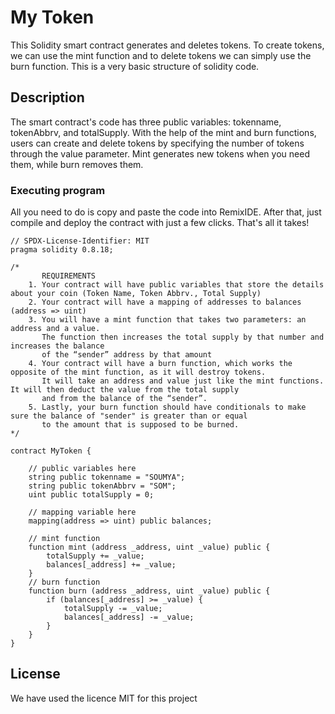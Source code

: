 # My Token

This Solidity smart contract generates and deletes tokens. To create tokens, we can use the mint function and to delete tokens we can simply use the burn function. This is a very basic structure of solidity code.

## Description

The smart contract's code has three public variables: tokenname, tokenAbbrv, and totalSupply. With the help of the mint and burn functions, users can create and delete tokens by specifying the number of tokens through the value parameter. Mint generates new tokens when you need them, while burn removes them.

### Executing program

All you need to do is copy and paste the code into RemixIDE. After that, just compile and deploy the contract with just a few clicks. That's all it takes!

```
// SPDX-License-Identifier: MIT
pragma solidity 0.8.18;

/*
       REQUIREMENTS
    1. Your contract will have public variables that store the details about your coin (Token Name, Token Abbrv., Total Supply)
    2. Your contract will have a mapping of addresses to balances (address => uint)
    3. You will have a mint function that takes two parameters: an address and a value. 
       The function then increases the total supply by that number and increases the balance 
       of the “sender” address by that amount
    4. Your contract will have a burn function, which works the opposite of the mint function, as it will destroy tokens. 
       It will take an address and value just like the mint functions. It will then deduct the value from the total supply 
       and from the balance of the “sender”.
    5. Lastly, your burn function should have conditionals to make sure the balance of "sender" is greater than or equal 
       to the amount that is supposed to be burned.
*/

contract MyToken {

    // public variables here
    string public tokenname = "SOUMYA"; 
    string public tokenAbbrv = "SOM"; 
    uint public totalSupply = 0;

    // mapping variable here
    mapping(address => uint) public balances;

    // mint function
    function mint (address _address, uint _value) public {
        totalSupply += _value; 
        balances[_address] += _value;
    }
    // burn function
    function burn (address _address, uint _value) public { 
        if (balances[_address] >= _value) {
            totalSupply -= _value; 
            balances[_address] -= _value;
        }
    }
}
```

## License

We have used the licence MIT for this project
